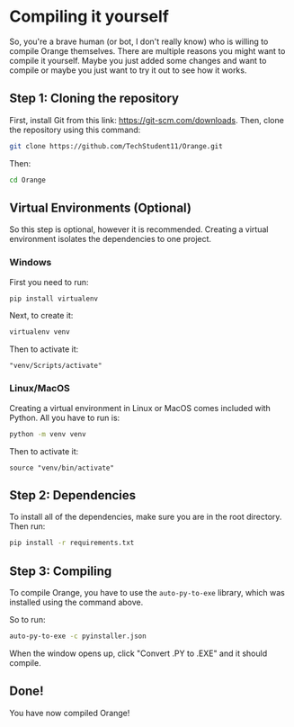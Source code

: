 # Compiling it yourself
So, you're a brave human (or bot, I don't really know) who is willing to compile Orange themselves. There are multiple reasons you might want to compile it yourself. Maybe you just added some changes and want to compile or maybe you just want to try it out to see how it works.

## Step 1: Cloning the repository
First, install Git from this link: https://git-scm.com/downloads. Then, clone the repository using this command:
```bash
git clone https://github.com/TechStudent11/Orange.git
```

Then:
```bash
cd Orange
```

## Virtual Environments (Optional)
So this step is optional, however it is recommended. Creating a virtual environment isolates the dependencies to one project.

### Windows
First you need to run:
```bash
pip install virtualenv
```
Next, to create it:
```bash
virtualenv venv
```

Then to activate it:
```
"venv/Scripts/activate"
```

### Linux/MacOS
Creating a virtual environment in Linux or MacOS comes included with Python. All  you have to run is:
```bash
python -m venv venv
```

Then to activate it:
```
source "venv/bin/activate"
```

## Step 2: Dependencies
To install all of the dependencies, make sure you are in the root directory. Then run:
```bash
pip install -r requirements.txt
```

## Step 3: Compiling
To compile Orange, you have to use the `auto-py-to-exe` library, which was installed using the command above.

So to run:
```bash
auto-py-to-exe -c pyinstaller.json
```

When the window opens up, click "Convert .PY to .EXE" and it should compile.

## Done!
You have now compiled Orange!
